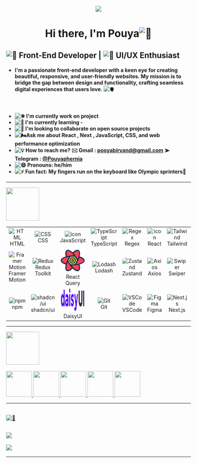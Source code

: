 <p align="center">
 <img  src="https://i.pinimg.com/originals/2f/c2/71/2fc27113f016882d883bbc36931b1fe5.gif">
</p>
 <h1 align="center"> Hi there, I'm Pouya<img src="https://fonts.gstatic.com/s/e/notoemoji/latest/1f44b_1f3fb/512.gif" alt="👋" width="32" height="32"></h1>

##     <img src="https://fonts.gstatic.com/s/e/notoemoji/latest/1f980/512.gif" alt="🦀" width="32" height="32"> Front-End Developer |   <img src="https://fonts.gstatic.com/s/e/notoemoji/latest/1f308/512.gif" alt="🌈" width="25" height="25"> UI/UX Enthusiast

- #### I'm a passionate front-end developer with a keen eye for creating beautiful, responsive, and user-friendly websites. My mission is to bridge the gap between design and functionality, crafting seamless digital experiences that users love.  <img src="https://fonts.gstatic.com/s/e/notoemoji/latest/1fac0/512.gif" alt="🫀" width="25" height="25"> ####

<br>


- **<img src="https://fonts.gstatic.com/s/e/notoemoji/latest/2744_fe0f/512.gif" alt="❄" width="20" height="20"> I'm currently work on project**
- **<img src="https://fonts.gstatic.com/s/e/notoemoji/latest/1f331/512.gif" alt="🌱" width="20" height="20"> I'm currently learning -**
- **<img src="https://fonts.gstatic.com/s/e/notoemoji/latest/1f483_1f3fb/512.gif" alt="💃" width="20" height="20"> I'm looking to collaborate on open source projects**
- **<img src="https://fonts.gstatic.com/s/e/notoemoji/latest/1f32c_fe0f/512.gif" alt="🌬" width="20" height="20">Ask me about React , Next , JavaScript, CSS, and web performance optimization**
- **<img src="https://fonts.gstatic.com/s/e/notoemoji/latest/1f4a1/512.gif" alt="💡" width="20" height="20"> How to reach me?  🖂 Gmail : pooyabirvand@gmail.com  ➤ Telegram : <a href="https://t.me/Pouyaphernia">@Pouyaphernia</a>**
- **<img src="https://fonts.gstatic.com/s/e/notoemoji/latest/1f604/512.gif" alt="😄" width="20" height="20"> Pronouns: he/him**
- **<img src="https://fonts.gstatic.com/s/e/notoemoji/latest/26a1/512.gif" alt="⚡" width="20" height="20"> Fun fact: My fingers run on the keyboard like Olympic sprinters🏃**

<hr>
  <img src="https://user-images.githubusercontent.com/74038190/212284087-bbe7e430-757e-4901-90bf-4cd2ce3e1852.gif" width="90rem" height="90rem">

<table align="center">
  <tr>
    <td align="center" width="96">
        <img src="https://skillicons.dev/icons?i=html" width="65" height="65" alt="HTML" />
      <br>HTML
    </td>
    <td align="center" width="96">
        <img src="https://skillicons.dev/icons?i=css" width="65" height="65" alt="CSS" />
      <br>CSS
    </td>
    <td align="center" width="96">
        <img src="https://techstack-generator.vercel.app/js-icon.svg" alt="icon" width="65" height="65" />
      <br>JavaScript
    </td>    
    <td align="center" width="96">
        <img src="https://skillicons.dev/icons?i=typescript" width="65" height="65" alt="TypeScript" />
      <br>TypeScript
    </td>
    <td align="center" width="96">
        <img src="https://skillicons.dev/icons?i=regex" width="65" height="65" alt="Regex" />
      <br>Regex
    </td>
    <td align="center" width="96">
        <img src="https://techstack-generator.vercel.app/react-icon.svg" alt="icon" width="65" height="65" />
      <br>React
    </td>
    <td align="center" width="96">
        <img src="https://skillicons.dev/icons?i=tailwind" width="65" height="65" alt="Tailwind" />
      <br>Tailwind
    </td>
    <td align="center" width="96">
        <img src="https://skillicons.dev/icons?i=materialui" width="65" height="65" alt="MaterialUI" />
      <br>MaterialUI
    </td>
  </tr>
  <tr>
    <td align="center" width="96">
        <img src="https://cdn.worldvectorlogo.com/logos/framer-motion.svg" width="65" height="65" alt="Framer Motion" />
      <br>Framer Motion
    </td>
    <td align="center" width="96">
        <img src="https://techstack-generator.vercel.app/redux-icon.svg" width="65" height="65" alt="Redux" />
      <br>Redux Toolkit
    </td>
    <td align="center" width="96">
        <img src="https://raw.githubusercontent.com/TanStack/query/main/media/emblem-light.svg" width="65" height="65" alt="React Query" />
      <br>React Query
    </td>
    <td align="center" width="96">
        <img src="https://cdn.svgporn.com/logos/lodash.svg" width="65" height="65" alt="Lodash" />
      <br>Lodash
    </td>
<td align="center" width="96">
    <img src="https://repository-images.githubusercontent.com/180328715/fca49300-e7f1-11ea-9f51-cfd949b31560" width="65" height="65" alt="Zustand" style="border-radius: 8px" />
    <br>Zustand
</td>
    <td align="center" width="96">
        <img src="https://axios-http.com/assets/logo.svg" width="65" height="65" alt="Axios" />
      <br>Axios
    </td>
<td align="center" width="96">
    <img src="https://cdn.jsdelivr.net/gh/devicons/devicon/icons/swift/swift-original.svg" width="65" height="65" alt="Swiper" />
    <br>Swiper
</td>
    <td align="center" width="96">
        <img src="https://www.chartjs.org/img/chartjs-logo.svg" width="65" height="65" alt="ChartJS" />
      <br>ChartJS
    </td>
  </tr>
  <tr>
    <td align="center" width="96">
        <img src="https://skillicons.dev/icons?i=npm" width="65" height="65" alt="npm" />
      <br>npm
    </td>
    <td align="center" width="96">
        <img src="https://avatars.githubusercontent.com/u/139895814?s=200&v=4" width="65" height="65" alt="shadcn/ui" />
      <br>shadcn/ui
    </td>
    <td align="center" width="96">
        <img src="https://raw.githubusercontent.com/saadeghi/files/main/daisyui/logo-4.svg" width="65" height="65" alt="DaisyUI" />
      <br>DaisyUI
    </td>
    <td align="center" width="96">
        <img src="https://skillicons.dev/icons?i=git" width="65" height="65" alt="Git" />
      <br>Git
    </td>
    <td align="center" width="96">
        <img src="https://skillicons.dev/icons?i=vscode" width="65" height="65" alt="VSCode" />
      <br>VSCode
    </td>
    <td align="center" width="96">
        <img src="https://skillicons.dev/icons?i=figma" width="65" height="65" alt="Figma" />
      <br>Figma
    </td>
       <td align="center" width="96">
        <img src="https://skillicons.dev/icons?i=nextjs" width="65" height="65" alt="Next.js" />
      <br>Next.js
    </td>
    <td align="center" width="96">
        <img src="https://clerk.com/_next/image?url=%2Fimages%2Fclerk-logo.svg&w=96&q=75" width="65" height="65" alt="Clerk" />
      <br>Clerk
    </td>
  </tr>
</table>


<hr>

<a href="#">
  <img src="https://fonts.gstatic.com/s/e/notoemoji/latest/1f30d/512.gif" width="90rem" height="90rem">
</a>
<br>
<p>
  
 <a href="https://www.discord.com/pooyabirvand#0000">
   <img src="https://user-images.githubusercontent.com/74038190/235294015-47144047-25ab-417c-af1b-6746820a20ff.gif" width="70rem" height="70rem">
 </a>

  <a href="https://www.instagram.com/@ahoo3448">
   <img src="https://user-images.githubusercontent.com/74038190/235294013-a33e5c43-a01c-43f6-b44d-a406d8b4ab75.gif" width="70rem" height="70rem">
 </a>

 <a href="https://www.linkdin.com/Undefind">
   <img src="https://user-images.githubusercontent.com/74038190/235294012-0a55e343-37ad-4b0f-924f-c8431d9d2483.gif" width="70rem" height="70rem">
 </a>

  <a href="https://www.linkdin.com/Undefind">
   <img src="https://user-images.githubusercontent.com/74038190/235294010-ec412ef5-e3da-4efa-b1d4-0ab4d4638755.gif" width="70rem" height="70rem">
 </a>

  <a href="https://www.linkdin.com/Undefind">
   <img src="https://user-images.githubusercontent.com/74038190/235294011-b8074c31-9097-4a65-a594-4151b58743a8.gif" width="70rem" height="70rem">
 </a>
 <hr>
</p>
<br>
  <a href="#">
  <img src="https://fonts.gstatic.com/s/e/notoemoji/latest/1f3af/512.gif" alt="🎯" width="90rem" height="90rem">
 </a>
<br>
<br>
<p>
  <img src="https://github-profile-trophy.vercel.app/?username=PouyaBirvand&theme=gruvbox">
</p>

<a href="https://github.com/pouyabirvand">
  <img src="https://github-readme-stats.vercel.app/api?username=PouyaBirvand&show_icons=true&theme=codeSTACKr" />
  
</a>

<hr>




